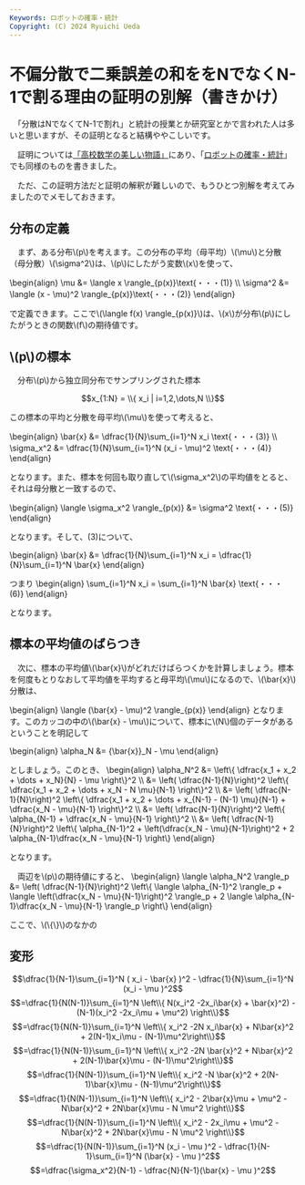 ```yaml
---
Keywords: ロボットの確率・統計
Copyright: (C) 2024 Ryuichi Ueda
---
```


# 不偏分散で二乗誤差の和ををNでなくN-1で割る理由の証明の別解（書きかけ）

　「分散はNでなくてN-1で割れ」と統計の授業とか研究室とかで言われた人は多いと思いますが、その証明となると結構ややこしいです。

　証明については[「高校数学の美しい物語」](https://manabitimes.jp/math/1035)にあり、「[ロボットの確率・統計](https://amzn.to/4eYBEk4)」でも同様のものを書きました。

　ただ、この証明方法だと証明の解釈が難しいので、もうひとつ別解を考えてみましたのでメモしておきます。

## 分布の定義

　まず、ある分布\\(p\\)を考えます。この分布の平均（母平均）\\(\mu\\)と分散（母分散）\\(\sigma^2\\)は、\\(p\\)にしたがう変数\\(x\\)を使って、

\begin{align}
\mu &= \langle x \rangle_{p(x)}\text{・・・(1)} \\\\
\sigma^2 &= \langle (x - \mu)^2 \rangle_{p(x)}\text{・・・(2)} 
\end{align}

で定義できます。ここで\\(\langle f(x) \rangle_{p(x)}\\)は、\\(x\\)が分布\\(p\\)にしたがうときの関数\\(f\\)の期待値です。

## \\(p\\)の標本


　分布\\(p\\)から独立同分布でサンプリングされた標本

$$x_{1:N} = \\{ x_i | i=1,2,\dots,N \\}$$

この標本の平均と分散を母平均\\(\mu\\)を使って考えると、

\begin{align}
\bar{x} &= \dfrac{1}{N}\sum_{i=1}^N x_i \text{・・・(3)} \\\\
\sigma_x^2 &= \dfrac{1}{N}\sum_{i=1}^N (x_i - \mu)^2 \text{・・・(4)}
\end{align}


となります。また、標本を何回も取り直して\\(\sigma_x^2\\)の平均値をとると、それは母分散と一致するので、

\begin{align}
\langle \sigma_x^2 \rangle_{p(x)} &= \sigma^2 \text{・・・(5)}
\end{align}

となります。そして、(3)について、

\begin{align}
\bar{x} &= \dfrac{1}{N}\sum_{i=1}^N x_i = \dfrac{1}{N}\sum_{i=1}^N \bar{x}
\end{align}

つまり
\begin{align}
\sum_{i=1}^N x_i = \sum_{i=1}^N \bar{x} \text{・・・(6)}
\end{align}

となります。

## 標本の平均値のばらつき

　次に、標本の平均値\\(\bar{x}\\)がどれだけばらつくかを計算しましょう。標本を何度もとりなおして平均値を平均すると母平均\\(\mu\\)になるので、\\(\bar{x}\\)分散は、

\begin{align}
\langle (\bar{x} - \mu)^2 \rangle_{p(x)}
\end{align}
となります。このカッコの中の\\(\bar{x} - \mu\\)について、標本に\\(N\\)個のデータがあるということを明記して

\begin{align}
\alpha_N &= {\bar{x}}_N - \mu
\end{align}

としましょう。このとき、
\begin{align}
\alpha_N^2 &= \left\\{ \dfrac{x_1 + x_2 + \dots + x_N}{N} - \mu  \right\\}^2 \\\\
&= \left( \dfrac{N-1}{N}\right)^2 \left\\{ \dfrac{x_1 + x_2 + \dots + x_N - N \mu}{N-1}  \right\\}^2 \\\\
&= \left( \dfrac{N-1}{N}\right)^2 \left\\{ \dfrac{x_1 + x_2 + \dots + x_{N-1} - (N-1) \mu}{N-1}  + \dfrac{x_N - \mu}{N-1} \right\\}^2 \\\\
&= \left( \dfrac{N-1}{N}\right)^2 \left\\{ \alpha_{N-1} + \dfrac{x_N - \mu}{N-1} \right\\}^2 \\\\
&= \left( \dfrac{N-1}{N}\right)^2 \left\\{ \alpha_{N-1}^2 + \left(\dfrac{x_N - \mu}{N-1}\right)^2 + 2 \alpha_{N-1}\dfrac{x_N - \mu}{N-1} \right\\} 
\end{align}

となります。

　両辺を\\(p\\)の期待値にすると、
\begin{align}
\langle \alpha_N^2 \rangle_p
&= \left( \dfrac{N-1}{N}\right)^2 \left\\{ \langle \alpha_{N-1}^2 \rangle_p + \langle \left(\dfrac{x_N - \mu}{N-1}\right)^2 \rangle_p + 2 \langle \alpha_{N-1}\dfrac{x_N - \mu}{N-1} \rangle_p \right\\} 
\end{align}

ここで、\\(\\{\\}\\)のなかの

## 変形


$$\dfrac{1}{N-1}\sum_{i=1}^N ( x_i - \bar{x} )^2 - \dfrac{1}{N}\sum_{i=1}^N (x_i - \mu )^2$$
$$=\dfrac{1}{N(N-1)}\sum_{i=1}^N \left\\{ N(x_i^2 -2x_i\bar{x} + \bar{x}^2) - (N-1)(x_i^2 -2x_i\mu + \mu^2) \right\\}$$
$$=\dfrac{1}{N(N-1)}\sum_{i=1}^N \left\\{ x_i^2 -2N x_i\bar{x} + N\bar{x}^2 + 2(N-1)x_i\mu - (N-1)\mu^2\right\\}$$
$$=\dfrac{1}{N(N-1)}\sum_{i=1}^N \left\\{ x_i^2 -2N \bar{x}^2 + N\bar{x}^2 + 2(N-1)\bar{x}\mu - (N-1)\mu^2\right\\}$$
$$=\dfrac{1}{N(N-1)}\sum_{i=1}^N \left\\{ x_i^2 -N \bar{x}^2 + 2(N-1)\bar{x}\mu - (N-1)\mu^2\right\\}$$
$$=\dfrac{1}{N(N-1)}\sum_{i=1}^N \left\\{ x_i^2 - 2\bar{x}\mu + \mu^2 - N\bar{x}^2 + 2N\bar{x}\mu - N \mu^2 \right\\}$$
$$=\dfrac{1}{N(N-1)}\sum_{i=1}^N \left\\{ x_i^2 - 2x_i\mu + \mu^2 - N\bar{x}^2 + 2N\bar{x}\mu - N \mu^2 \right\\}$$
$$=\dfrac{1}{N(N-1)}\sum_{i=1}^N  (x_i - \mu )^2 - \dfrac{1}{N-1}\sum_{i=1}^N  (\bar{x} - \mu )^2$$
$$=\dfrac{\sigma_x^2}{N-1} - \dfrac{N}{N-1}(\bar{x} - \mu )^2$$



